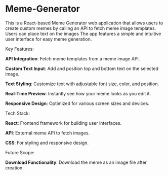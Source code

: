 # Meme-Generator
This is a React-based Meme Generator web application that allows users to create custom memes by calling an API to fetch meme image templates. Users can place text on the images The app features a simple and intuitive user interface for easy meme generation.

Key Features:

**API Integration**: Fetch meme templates from a meme image API.

**Custom Text Input**: Add and position top and bottom text on the selected image.

**Text Styling**: Customize text with adjustable font size, color, and position.

**Real-Time Preview**: Instantly see how your meme looks as you edit it.

**Responsive Design**: Optimized for various screen sizes and devices.

Tech Stack:

**React**: Frontend framework for building user interfaces.

**API**: External meme API to fetch images.

**CSS**: For styling and responsive design.

Future Scope:

**Download Functionality**: Download the meme as an image file after creation.

